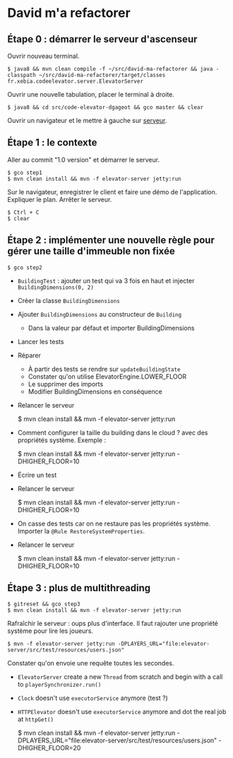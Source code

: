 # David m'a refactorer

## Étape 0 : démarrer le serveur d'ascenseur

Ouvrir nouveau terminal.

    $ java8 && mvn clean compile -f ~/src/david-ma-refactorer && java -classpath ~/src/david-ma-refactorer/target/classes fr.xebia.codeelevator.server.ElevatorServer

Ouvrir une nouvelle tabulation, placer le terminal à droite.

    $ java8 && cd src/code-elevator-dgageot && gco master && clear

Ouvrir un navigateur et le mettre à gauche sur [serveur](http://localhost:8080).

## Étape 1 : le contexte

Aller au commit "1.0 version" et démarrer le serveur.

    $ gco step1
    $ mvn clean install && mvn -f elevator-server jetty:run

Sur le navigateur, enregistrer le client et faire une démo de l'application. Expliquer le plan. Arrêter le serveur.

    $ Ctrl + C
    $ clear

## Étape 2 : implémenter une nouvelle règle pour gérer une taille d'immeuble non fixée

    $ gco step2

 - `BuildingTest` : ajouter un test qui va 3 fois en haut et injecter `BuildingDimensions(0, 2)`
 - Créer la classe `BuildingDimensions`
 - Ajouter `BuildingDimensions` au constructeur de `Building`
    - Dans la valeur par défaut et importer BuildingDimensions
 - Lancer les tests
 - Réparer
    - À partir des tests se rendre sur `updateBuildingState`
    - Constater qu'on utilise ElevatorEngine.LOWER_FLOOR
    - Le supprimer des imports
    - Modifier BuildingDimensions en conséquence

 - Relancer le serveur

    $ mvn clean install && mvn -f elevator-server jetty:run

 - Comment configurer la taille du building dans le cloud ? avec des propriétés système. Exemple :

    $ mvn clean install && mvn -f elevator-server jetty:run -DHIGHER_FLOOR=10

 - Écrire un test
 - Relancer le serveur

    $ mvn clean install && mvn -f elevator-server jetty:run -DHIGHER_FLOOR=10

 - On casse des tests car on ne restaure pas les propriétés système. Importer la `@Rule RestoreSystemProperties`.

 - Relancer le serveur

    $ mvn clean install && mvn -f elevator-server jetty:run -DHIGHER_FLOOR=10

## Étape 3 : plus de multithreading

    $ gitreset && gco step3
    $ mvn clean install && mvn -f elevator-server jetty:run

Rafraîchir le serveur : oups plus d'interface. Il faut rajouter une propriété système pour lire les joueurs.

    $ mvn -f elevator-server jetty:run -DPLAYERS_URL="file:elevator-server/src/test/resources/users.json"

Constater qu'on envoie une requête toutes les secondes.

 - `ElevatorServer` create a new `Thread` from scratch and begin with a call to `playerSynchronizer.run()`
 - `Clock` doesn't use `executorService` anymore (test ?)
 - `HTTPElevator` doesn't use `executorService` anymore and dot the real job at `httpGet()`

    $ mvn clean install && mvn -f elevator-server jetty:run -DPLAYERS_URL="file:elevator-server/src/test/resources/users.json" -DHIGHER_FLOOR=20
